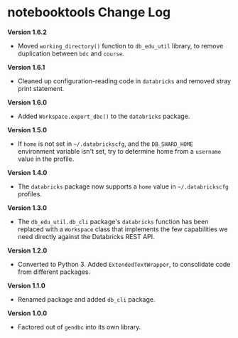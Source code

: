 # notebooktools Change Log

**Version 1.6.2**

- Moved `working_directory()` function to `db_edu_util` library, to remove
  duplication between `bdc` and `course`.

**Version 1.6.1**

- Cleaned up configuration-reading code in `databricks` and removed stray
  print statement.

**Version 1.6.0**

- Added `Workspace.export_dbc()` to the `databricks` package.

**Version 1.5.0**

- If `home` is not set in `~/.databrickscfg`, and the `DB_SHARD_HOME`
  environment variable isn't set, try to determine home from a
  `username` value in the profile.

**Version 1.4.0**

- The `databricks` package now supports a `home` value in `~/.databrickscfg`
  profiles.

**Version 1.3.0**

- The `db_edu_util.db_cli` package's `databricks` function has been replaced
  with a `Workspace` class that implements the few capabilities we need
  directly against the Databricks REST API.

**Version 1.2.0**

- Converted to Python 3. Added `ExtendedTextWrapper`, to consolidate code
  from different packages.

**Version 1.1.0**

- Renamed package and added `db_cli` package.

**Version 1.0.0**

- Factored out of `gendbc` into its own library.

